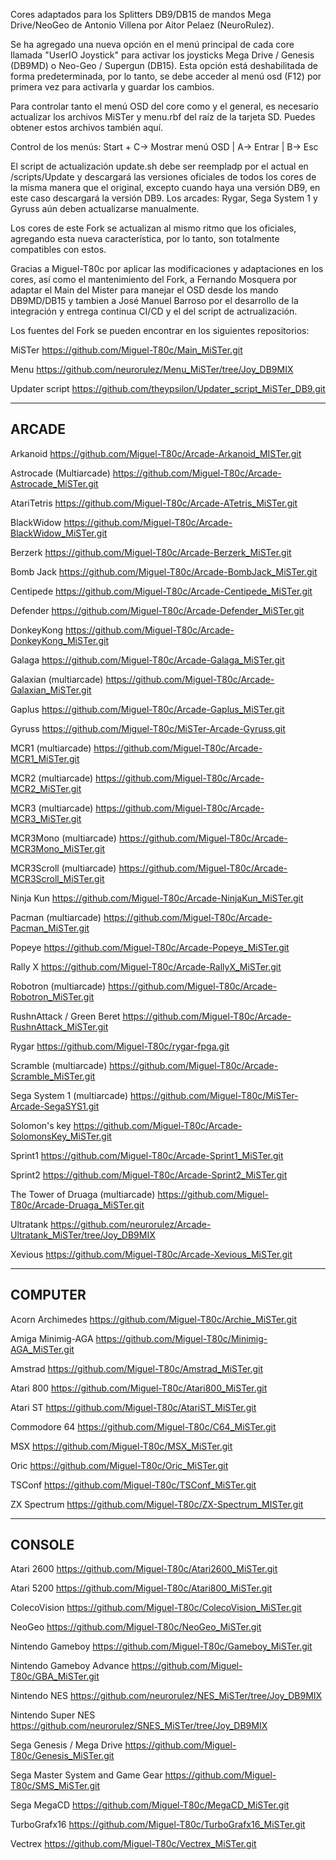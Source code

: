 Cores adaptados para los Splitters DB9/DB15 de mandos Mega Drive/NeoGeo de Antonio Villena por Aitor Pelaez (NeuroRulez).

Se ha agregado una nueva opción en el menú principal de cada core llamada "UserIO Joystick" para activar los joysticks
Mega Drive / Genesis (DB9MD) o Neo-Geo / Supergun (DB15). Esta opción está deshabilitada de forma predeterminada, 
por lo tanto, se debe acceder al menú osd (F12) por primera vez para activarla y guardar los cambios.

Para controlar tanto el menú OSD del core como y el general, es necesario actualizar los archivos MiSTer y menu.rbf del raíz 
de la tarjeta SD. Puedes obtener estos archivos también aquí.

Control de los menús: Start + C-> Mostrar menú OSD  |  A-> Entrar  |  B-> Esc

El script de actualización update.sh debe ser reempladp por el actual en /scripts/Update y descargará las versiones oficiales de
todos los cores de la misma manera que el original, excepto cuando haya una versión DB9, en este caso descargará la versión DB9.
Los arcades: Rygar, Sega System 1 y Gyruss aún deben actualizarse manualmente.

Los cores de este Fork se actualizan al mismo ritmo que los oficiales, agregando esta nueva característica, por lo tanto, 
son totalmente compatibles con estos.

Gracias a Miguel-T80c por aplicar las modificaciones y adaptaciones en los cores, así como el mantenimiento del Fork,
a Fernando Mosquera por adaptar el Main del Mister para manejar el OSD desde los mando DB9MD/DB15 y tambien a
José Manuel Barroso por el desarrollo de la integración y entrega continua CI/CD y el del script de actrualización.

Los fuentes del Fork se pueden encontrar en los siguientes repositorios:

MiSTer
https://github.com/Miguel-T80c/Main_MiSTer.git

Menu
https://github.com/neurorulez/Menu_MiSTer/tree/Joy_DB9MIX

Updater script
https://github.com/theypsilon/Updater_script_MiSTer_DB9.git

------
ARCADE
------
Arkanoid
https://github.com/Miguel-T80c/Arcade-Arkanoid_MISTer.git

Astrocade (Multiarcade)
https://github.com/Miguel-T80c/Arcade-Astrocade_MiSTer.git

AtariTetris
https://github.com/Miguel-T80c/Arcade-ATetris_MiSTer.git

BlackWidow
https://github.com/Miguel-T80c/Arcade-BlackWidow_MiSTer.git

Berzerk
https://github.com/Miguel-T80c/Arcade-Berzerk_MiSTer.git

Bomb Jack
https://github.com/Miguel-T80c/Arcade-BombJack_MiSTer.git

Centipede
https://github.com/Miguel-T80c/Arcade-Centipede_MiSTer.git

Defender
https://github.com/Miguel-T80c/Arcade-Defender_MiSTer.git

DonkeyKong
https://github.com/Miguel-T80c/Arcade-DonkeyKong_MiSTer.git

Galaga
https://github.com/Miguel-T80c/Arcade-Galaga_MiSTer.git

Galaxian (multiarcade)
https://github.com/Miguel-T80c/Arcade-Galaxian_MiSTer.git

Gaplus
https://github.com/Miguel-T80c/Arcade-Gaplus_MiSTer.git

Gyruss
https://github.com/Miguel-T80c/MiSTer-Arcade-Gyruss.git

MCR1 (multiarcade)
https://github.com/Miguel-T80c/Arcade-MCR1_MiSTer.git

MCR2 (multiarcade)
https://github.com/Miguel-T80c/Arcade-MCR2_MiSTer.git

MCR3 (multiarcade)
https://github.com/Miguel-T80c/Arcade-MCR3_MiSTer.git

MCR3Mono (multiarcade)
https://github.com/Miguel-T80c/Arcade-MCR3Mono_MiSTer.git

MCR3Scroll (multiarcade)
https://github.com/Miguel-T80c/Arcade-MCR3Scroll_MiSTer.git

Ninja Kun
https://github.com/Miguel-T80c/Arcade-NinjaKun_MiSTer.git

Pacman (multiarcade)
https://github.com/Miguel-T80c/Arcade-Pacman_MiSTer.git

Popeye
https://github.com/Miguel-T80c/Arcade-Popeye_MiSTer.git

Rally X
https://github.com/Miguel-T80c/Arcade-RallyX_MiSTer.git

Robotron (multiarcade)
https://github.com/Miguel-T80c/Arcade-Robotron_MiSTer.git

RushnAttack / Green Beret
https://github.com/Miguel-T80c/Arcade-RushnAttack_MiSTer.git

Rygar
https://github.com/Miguel-T80c/rygar-fpga.git

Scramble (multiarcade)
https://github.com/Miguel-T80c/Arcade-Scramble_MiSTer.git

Sega System 1 (multiarcade)
https://github.com/Miguel-T80c/MiSTer-Arcade-SegaSYS1.git

Solomon's key
https://github.com/Miguel-T80c/Arcade-SolomonsKey_MiSTer.git

Sprint1
https://github.com/Miguel-T80c/Arcade-Sprint1_MiSTer.git

Sprint2
https://github.com/Miguel-T80c/Arcade-Sprint2_MiSTer.git

The Tower of Druaga (multiarcade)
https://github.com/Miguel-T80c/Arcade-Druaga_MiSTer.git

Ultratank
https://github.com/neurorulez/Arcade-Ultratank_MiSTer/tree/Joy_DB9MIX

Xevious
https://github.com/Miguel-T80c/Arcade-Xevious_MiSTer.git

--------
COMPUTER
--------
Acorn Archimedes
https://github.com/Miguel-T80c/Archie_MiSTer.git

Amiga Minimig-AGA
https://github.com/Miguel-T80c/Minimig-AGA_MiSTer.git

Amstrad
https://github.com/Miguel-T80c/Amstrad_MiSTer.git

Atari 800
https://github.com/Miguel-T80c/Atari800_MiSTer.git

Atari ST
https://github.com/Miguel-T80c/AtariST_MiSTer.git

Commodore 64
https://github.com/Miguel-T80c/C64_MiSTer.git

MSX
https://github.com/Miguel-T80c/MSX_MiSTer.git

Oric
https://github.com/Miguel-T80c/Oric_MiSTer.git

TSConf
https://github.com/Miguel-T80c/TSConf_MiSTer.git

ZX Spectrum
https://github.com/Miguel-T80c/ZX-Spectrum_MISTer.git

-------
CONSOLE
-------
Atari 2600
https://github.com/Miguel-T80c/Atari2600_MiSTer.git

Atari 5200
https://github.com/Miguel-T80c/Atari800_MiSTer.git

ColecoVision
https://github.com/Miguel-T80c/ColecoVision_MiSTer.git

NeoGeo
https://github.com/Miguel-T80c/NeoGeo_MiSTer.git

Nintendo Gameboy
https://github.com/Miguel-T80c/Gameboy_MiSTer.git

Nintendo Gameboy Advance
https://github.com/Miguel-T80c/GBA_MiSTer.git

Nintendo NES
https://github.com/neurorulez/NES_MiSTer/tree/Joy_DB9MIX

Nintendo Super NES
https://github.com/neurorulez/SNES_MiSTer/tree/Joy_DB9MIX

Sega Genesis / Mega Drive
https://github.com/Miguel-T80c/Genesis_MiSTer.git

Sega Master System and Game Gear
https://github.com/Miguel-T80c/SMS_MiSTer.git

Sega MegaCD
https://github.com/Miguel-T80c/MegaCD_MiSTer.git

TurboGrafx16
https://github.com/Miguel-T80c/TurboGrafx16_MiSTer.git

Vectrex
https://github.com/Miguel-T80c/Vectrex_MiSTer.git